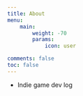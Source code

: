 ```yaml
---
title: About
menu:
    main: 
        weight: -70
        params:
            icon: user

comments: false
toc: false
---
```


- Indie game dev log